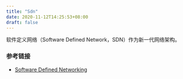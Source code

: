 ```yaml
---
title: "Sdn"
date: 2020-11-12T14:25:53+08:00
draft: false
---
```


软件定义网络（Software Defined Network，SDN）作为新一代网络架构。



### 参考链接 

- [Software Defined Networking](https://tonydeng.github.io/sdn-handbook/)